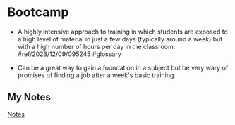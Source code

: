 # Bootcamp
- A highly intensive approach to training in which students are exposed to a high level of material in just a few days (typically around a week) but with a high number of hours per day in the classroom. #ref/2023/12/09/095245 #glossary 

- Can be a great way to gain a foundation in a subject but be very wary of promises of finding a job after a week's basic training.
## My Notes
[Notes](mynotes/bootcamp-notes.md)
